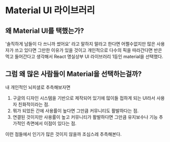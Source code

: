 # Material UI 라이브러리

## 왜 Material UI를 택했는가?
'솔직하게 남들이 다 쓰니까 썼어요' 라고 말하지 말라고 한다면 어쩔수없지만 많은 사용자가 쓰고 있다면 그만한 이유가 있을 것이고 개인적으로 다수의 픽을 따라간다면 반은 먹고 들어간다고 생각해서 React 명실상부 UI 라이브러리 1등인 material을 선택했다.

## 그럼 왜 많은 사람들이 Material을 선택하는걸까?
내 개인적인 뇌피셜로 추측해보자면

1. 구글의 디자인 시스템을 기반으로 제작되어 있기에 많이들 접하게 되는 UI라서 사용자 친화적이라는 점.
2. 뭐가 되었든 간에 사용률이 높다면 그만큼 커뮤니티도 활발하다는 점.
3. 연결된 것이지만 사용률이 높고 커뮤니티가 활발하다면 그만큼 유지보수나 기능 추가적인 측면에서 이점이 있다는 점.

이런 점들에서 인기가 많은 것이지 않을까 조심스레 추측해본다.

